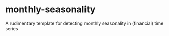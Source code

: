 # monthly-seasonality
A rudimentary template for detecting monthly seasonality in (financial) time series
